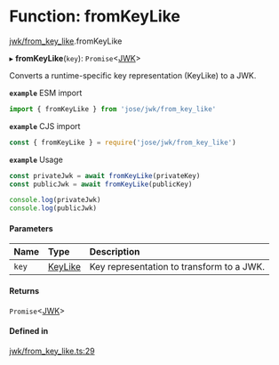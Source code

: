 # Function: fromKeyLike

[jwk/from_key_like](../modules/jwk_from_key_like.md).fromKeyLike

▸ **fromKeyLike**(`key`): `Promise`<[JWK](../interfaces/types.jwk.md)\>

Converts a runtime-specific key representation (KeyLike) to a JWK.

**`example`** ESM import
```js
import { fromKeyLike } from 'jose/jwk/from_key_like'
```

**`example`** CJS import
```js
const { fromKeyLike } = require('jose/jwk/from_key_like')
```

**`example`** Usage
```js
const privateJwk = await fromKeyLike(privateKey)
const publicJwk = await fromKeyLike(publicKey)

console.log(privateJwk)
console.log(publicJwk)
```

#### Parameters

| Name | Type | Description |
| :------ | :------ | :------ |
| `key` | [KeyLike](../types/types.keylike.md) | Key representation to transform to a JWK. |

#### Returns

`Promise`<[JWK](../interfaces/types.jwk.md)\>

#### Defined in

[jwk/from_key_like.ts:29](https://github.com/panva/jose/blob/v3.13.0/src/jwk/from_key_like.ts#L29)
